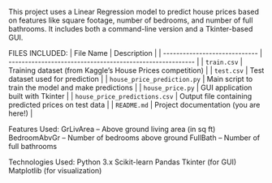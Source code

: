 This project uses a Linear Regression model to predict house prices based on features like square footage, number of bedrooms, and number of full bathrooms. It includes both a command-line version and a Tkinter-based GUI.

FILES INCLUDED:
| File Name                     | Description                                               |
| ----------------------------- | --------------------------------------------------------- |
| `train.csv`                   | Training dataset (from Kaggle’s House Prices competition) |
| `test.csv`                    | Test dataset used for prediction                          |
| `house_price_prediction.py`   | Main script to train the model and make predictions       |
| `house_price.py`              | GUI application built with Tkinter                        |
| `house_price_predictions.csv` | Output file containing predicted prices on test data      |
| `README.md`                   | Project documentation (you are here!)                     |

Features Used:
GrLivArea – Above ground living area (in sq ft)
BedroomAbvGr – Number of bedrooms above ground
FullBath – Number of full bathrooms

Technologies Used:
Python 3.x
Scikit-learn
Pandas
Tkinter (for GUI)
Matplotlib (for visualization)
